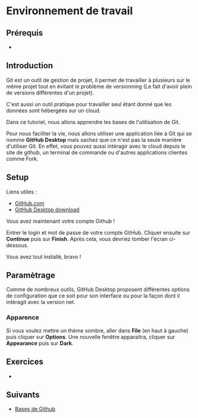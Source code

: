 # Environnement de travail

## Prérequis

+

## Introduction

Git est un outil de gestion de projet, il permet de travailler à plusieurs sur le même projet tout en évitant le problème de versionning (Le fait d'avoir plein de versions différentes d'un projet).

C'est aussi un outil pratique pour travailler seul étant donné que les données sont hébergées sur un cloud.

Dans ce tutoriel, nous allons apprendre les bases de l'utilisation de Git.

Pour nous faciliter la vie, nous allons utiliser une application liée à Git qui se nomme **GitHub Desktop** mais sachez que ce n'est pas la seule manière d'utiliser Git. En effet, vous pouvez aussi intéragir avec le cloud depuis le site de github, un terminal de commande ou d'autres applications clientes comme Fork.

## Setup

Liens utiles :

+ [GitHub.com](https://github.com/)
+ [GitHub Desktop download](https://desktop.github.com/)

Vous avez maintenant votre compte Github !

Entrer le login et mot de passe de votre compte GitHub. Cliquer ensuite sur **Continue**
puis sur **Finish**. Après cela, vous devriez tomber l'écran ci-dessous.

Vous avez tout installé, bravo !

## Paramètrage

Comme de nombreux outils, GitHub Desktop proposent différentes options de configuration que ce soit pour son interface ou pour la façon dont il intéragit avec la version net.

### Apparence

Si vous voulez mettre un thème sombre, aller dans **File** (en haut à gauche) puis cliquer sur **Options**.
Une nouvelle fenêtre apparaitra, cliquer sur **Appearance** puis sur **Dark**.

## Exercices

+

## Suivants

+ [Bases de Github]()

